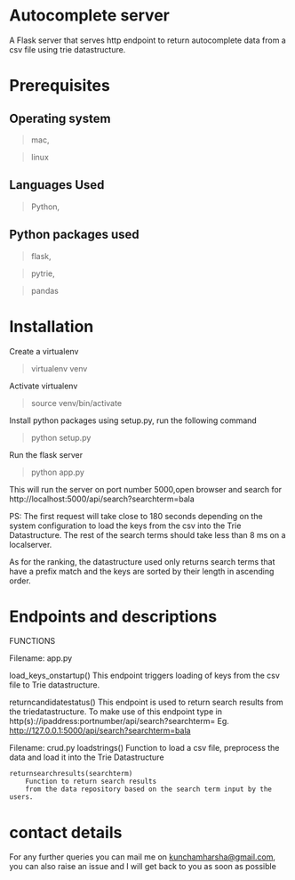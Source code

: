 # Autocomplete server

A Flask server that serves http endpoint to return autocomplete data 
from a csv file using trie datastructure.

# Prerequisites

## Operating system
>mac,

>linux


## Languages Used
>Python,


## Python packages used

>flask,

>pytrie,

>pandas

# Installation 
Create a virtualenv

>virtualenv venv

Activate virtualenv

>source venv/bin/activate

Install python packages using setup.py, run the following command

>python setup.py

Run the flask server 

>python app.py

This will run the server on port number 5000,open browser and search for http://localhost:5000/api/search?searchterm=bala

PS: The first request will take close to 180 seconds depending on the system configuration to load the keys from the csv into the Trie Datastructure. The rest of the search terms should take less than 8 ms on a localserver.

As for the ranking, the datastructure used only returns search terms that have a prefix match and the keys are sorted by their length in ascending order.


# Endpoints and descriptions

FUNCTIONS

Filename: app.py

load_keys_onstartup()
    This endpoint triggers loading of keys from the csv file to
    Trie datastructure.

returncandidatestatus()
    This endpoint is used to return search results from the triedatastructure.
    To make use of this endpoint type in http(s)://ipaddress:portnumber/api/search?searchterm=<searchterm>
    Eg. http://127.0.0.1:5000/api/search?searchterm=bala

Filename: crud.py
    loadstrings()
        Function to load a csv file, preprocess the data and load it into the Trie Datastructure

    returnsearchresults(searchterm)
        Function to return search results
        from the data repository based on the search term input by the users.


# contact details
For any further queries you can mail me on kunchamharsha@gmail.com,
you can also raise an issue and I will get back to you as soon as possible
